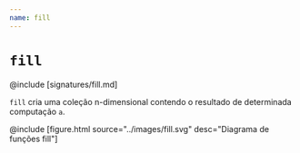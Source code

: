 ```yaml
---
name: fill
---
```


# `fill`

@include [signatures/fill.md]

`fill` cria uma coleção n-dimensional contendo o resultado de determinada computação `a`.

@include [figure.html source="../images/fill.svg" desc="Diagrama de funções fill"]
